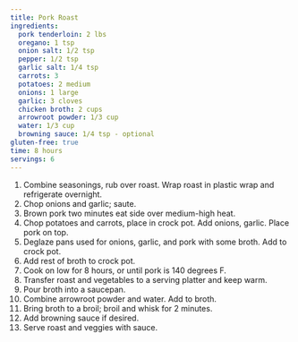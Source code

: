 ```yaml
---
title: Pork Roast
ingredients:
  pork tenderloin: 2 lbs
  oregano: 1 tsp
  onion salt: 1/2 tsp
  pepper: 1/2 tsp
  garlic salt: 1/4 tsp
  carrots: 3
  potatoes: 2 medium
  onions: 1 large
  garlic: 3 cloves
  chicken broth: 2 cups
  arrowroot powder: 1/3 cup
  water: 1/3 cup
  browning sauce: 1/4 tsp - optional
gluten-free: true
time: 8 hours
servings: 6
---
```


1. Combine seasonings, rub over roast. Wrap roast in plastic wrap and refrigerate overnight.
2. Chop onions and garlic; saute.
3. Brown pork two minutes eat side over medium-high heat.
4. Chop potatoes and carrots, place in crock pot. Add onions, garlic. Place pork on top.
5. Deglaze pans used for onions, garlic, and pork with some broth. Add to crock pot.
6. Add rest of broth to crock pot.
7. Cook on low for 8 hours, or until pork is 140 degrees F.
8. Transfer roast and vegetables to a serving platter and keep warm.
9. Pour broth into a saucepan.
10. Combine arrowroot powder and water. Add to broth.
11. Bring broth to a broil; broil and whisk for 2 minutes.
12. Add browning sauce if desired.
13. Serve roast and veggies with sauce.
